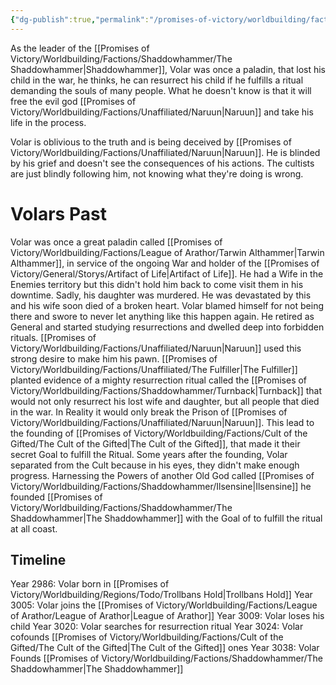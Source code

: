 ```yaml
---
{"dg-publish":true,"permalink":"/promises-of-victory/worldbuilding/factions/shaddowhammer/volar/","title":"Volar","noteIcon":"NPC","created":"2023-01-25T02:26:54.260+01:00","updated":"2023-03-30T14:25:15.173+02:00"}
---
```



As the leader of the [[Promises of Victory/Worldbuilding/Factions/Shaddowhammer/The Shaddowhammer\|Shaddowhammer]], Volar was once a paladin, that lost his child in the war, he thinks, he can resurrect his child if he fulfills a ritual demanding the souls of many people. What he doesn't know is that it will free the evil god [[Promises of Victory/Worldbuilding/Factions/Unaffiliated/Naruun\|Naruun]] and take his life in the process.

Volar is oblivious to the truth and is being deceived by [[Promises of Victory/Worldbuilding/Factions/Unaffiliated/Naruun\|Naruun]]. He is blinded by his grief and doesn't see the consequences of his actions. The cultists are just blindly following him, not knowing what they're doing is wrong.

# Volars Past
Volar was once a great paladin called [[Promises of Victory/Worldbuilding/Factions/League of Arathor/Tarwin Althammer\|Tarwin Althammer]], in service of the ongoing War and holder of the [[Promises of Victory/General/Storys/Artifact of Life\|Artifact of Life]]. He had a Wife in the Enemies territory but this didn't hold him back to come visit them in his downtime. Sadly, his daughter was murdered.
He was devastated by this and his wife soon died of a broken heart. Volar blamed himself for not being there and swore to never let anything like this happen again.
He retired as General and started studying resurrections and dwelled deep into forbidden rituals. [[Promises of Victory/Worldbuilding/Factions/Unaffiliated/Naruun\|Naruun]] used this strong desire to make him his pawn. [[Promises of Victory/Worldbuilding/Factions/Unaffiliated/The Fulfiller\|The Fulfiller]] planted evidence of a mighty resurrection ritual called the [[Promises of Victory/Worldbuilding/Factions/Shaddowhammer/Turnback\|Turnback]] that would not only resurrect his lost wife and daughter, but all people that died in the war. In Reality it would only break the Prison of [[Promises of Victory/Worldbuilding/Factions/Unaffiliated/Naruun\|Naruun]].
This lead to the founding of [[Promises of Victory/Worldbuilding/Factions/Cult of the Gifted/The Cult of the Gifted\|The Cult of the Gifted]], that made it their secret Goal to fulfill the Ritual.
Some years after the founding, Volar separated from the Cult because in his eyes, they didn't make enough progress.
Harnessing the Powers of another Old God called [[Promises of Victory/Worldbuilding/Factions/Shaddowhammer/Ilsensine\|Ilsensine]] he founded [[Promises of Victory/Worldbuilding/Factions/Shaddowhammer/The Shaddowhammer\|The Shaddowhammer]] with the Goal of to fulfill the ritual at all coast.

## Timeline
Year 2986: Volar born in [[Promises of Victory/Worldbuilding/Regions/Todo/Trollbans Hold\|Trollbans Hold]]
Year 3005: Volar joins the [[Promises of Victory/Worldbuilding/Factions/League of Arathor/League of Arathor\|League of Arathor]]
Year 3009: Volar loses his child
Year 3020: Volar searches for resurrection ritual 
Year 3024: Volar cofounds [[Promises of Victory/Worldbuilding/Factions/Cult of the Gifted/The Cult of the Gifted\|The Cult of the Gifted]] ones 
Year 3038: Volar Founds [[Promises of Victory/Worldbuilding/Factions/Shaddowhammer/The Shaddowhammer\|The Shaddowhammer]] 
